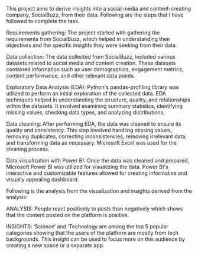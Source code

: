 This project aims to derive insights into a social media and content-creating company, SocialBuzz, from their data. Following are the steps that I have followed to complete the task.

Requirements gathering: The project started with gathering the requirements from SocialBuzz, which helped in understanding their objectives and the specific insights they were seeking from their data.

Data collection: The data collected from SocialBuzz, included various datasets related to social media and content creation. These datasets contained information such as user demographics, engagement metrics, content performance, and other relevant data points.

Exploratory Data Analysis (EDA): Python's pandas-profiling library was utilized to perform an initial exploration of the collected data. EDA techniques helped in understanding the structure, quality, and relationships within the datasets. It involved examining summary statistics, identifying missing values, checking data types, and analyzing distributions.

Data cleaning: After performing EDA, the data was cleaned to ensure its quality and consistency. This step involved handling missing values, removing duplicates, correcting inconsistencies, removing irrelevant data, and transforming data as necessary. Microsoft Excel was used for the cleaning process.

Data visualization with Power BI: Once the data was cleaned and prepared, Microsoft Power BI was utilized for visualizing the data. Power BI's interactive and customizable features allowed for creating informative and visually appealing dashboard.

Following is the analysis from the visualization and insights derived from the analysis:

ANALYSIS:
People react positively to posts than negatively which shows that the content posted on the platform is positive.

INSIGHTS:
‘Science’ and ‘Technology are among the top 5 popular categories showing that the users of the platform are mostly from tech backgrounds. This insight can be used to focus more on this audience by creating a new space or a separate app.
